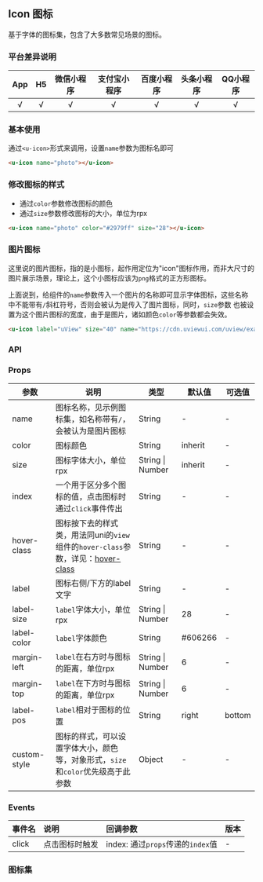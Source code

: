 ## Icon 图标

<demo-model url="/pages/componentsA/icon/index"></demo-model>


基于字体的图标集，包含了大多数常见场景的图标。

### 平台差异说明

|App|H5|微信小程序|支付宝小程序|百度小程序|头条小程序|QQ小程序|
|:-:|:-:|:-:|:-:|:-:|:-:|:-:|
|√|√|√|√|√|√|√|

### 基本使用

通过`<u-icon>`形式来调用，设置`name`参数为图标名即可

```html
<u-icon name="photo"></u-icon>
```

### 修改图标的样式

- 通过`color`参数修改图标的颜色
- 通过`size`参数修改图标的大小，单位为rpx

```html
<u-icon name="photo" color="#2979ff" size="28"></u-icon>
```

### 图片图标 <Badge text="1.3.0" type="tip"/>

这里说的图片图标，指的是小图标，起作用定位为"icon"图标作用，而非大尺寸的图片展示场景，理论上，这个小图标应该为`png`格式的正方形图标。

上面说到，给组件的`name`参数传入一个图片的名称即可显示字体图标，这些名称中不能带有`/`斜杠符号，否则会被认为是传入了图片图标，同时，`size`参数
也被设置为这个图片图标的宽度，由于是图片，诸如颜色`color`等参数都会失效。

```html
<u-icon label="uView" size="40" name="https://cdn.uviewui.com/uview/example/button.png"></u-icon>
```


### API

### Props

| 参数      | 说明        | 类型     |  默认值  |  可选值   |
|-----------|-----------|----------|----------|---------|
| name | 图标名称，见示例图标集，如名称带有`/`，会被认为是图片图标  | String | - | - |
| color | 图标颜色 | String  | inherit | - |
| size | 图标字体大小，单位rpx | String \| Number  | inherit | - |
| index | 一个用于区分多个图标的值，点击图标时通过`click`事件传出 | String  | - | - |
| hover-class | 图标按下去的样式类，用法同uni的`view`组件的`hover-class`参数，详见：[hover-class](https://uniapp.dcloud.io/component/view) | String  | - | - |
| label | 图标右侧/下方的label文字 | String  | - | - |
| label-size | `label`字体大小，单位rpx | String \| Number  | 28 | - |
| label-color | `label`字体颜色 | String  | #606266 | - |
| margin-left | `label`在右方时与图标的距离，单位rpx | String \| Number  | 6 | - |
| margin-top | `label`在下方时与图标的距离，单位rpx | String \| Number  | 6 | - |
| label-pos | `label`相对于图标的位置 | String  | right | bottom |
| custom-style <Badge text="1.3.0" /> | 图标的样式，可以设置字体大小，颜色等，对象形式，`size`和`color`优先级高于此参数 | Object  | - | - |

### Events

|事件名|说明|回调参数|版本|
|:-|:-|:-|:-|
|click|点击图标时触发|index: 通过`props`传递的`index`值|-|

### 图标集

<icon />

